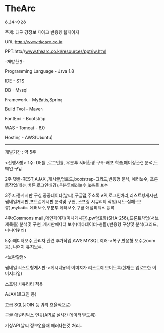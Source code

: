# TheArc

8.24~9.28

주제: 대구 강정보 디아크 반응형 웹페이지

URL:http://www.thearc.co.kr

PPT:http//www.thearc.co.kr/resources/ppt/jw.html 

-개발환경-

Programming Language - Java 1.8

IDE - STS

DB - Mysql

Framework - MyBatis,Spring

Build Tool - Maven

FontEnd - Bootstrap

WAS - Tomcat - 8.0

Hosting - AWS(Ubuntu)


----
개발기간 : 약 5주

<진행사항>
1주: DB틀 ,로그인틀, 우분투 서버환경 구축-배포 학습,페이징관련 분석,도메인 구입

2주 댓글-REST,AJAX ,게시글,업로드,bootstrap-그리드,반응형 분석, 에러보수, 프론트작업(메뉴,버튼,로그인배경),우분투에러보수,js충돌 보수

3주:다중게시판 구상,공공데이터(날씨),구글맵,주소록 API,로그인처리,리스트형게시판,썸네일게시판,포토존게시판 분석및 구현, 스프링 시큐리티 작업(시도-실패-보류),mybatis-에러보수,우분투 에러보수,구글 애널리틱스 등록

4주:Commons mail ,메인페이지(미니게시판),pw암호화(SHA-256),프론트작업(서브제목틀) 분석및 구현 ,게시판에디터 보수(메타데이터-충돌),반응형 구상및 분석(그리드,미디어쿼리) 

5주:에디터보수,관리자 관련 추가작업,AWS MYSQL 에러->복구,반응형 보수(zoom 등), 나머지 유지보수.


<보완할점>

썸네일 리스트형게시판->게시내용의 이미지가 리스트에 보이도록(현재는 업로드한 이미지파일)

스프링 시큐리티 적용

AJAX(로그인 등)

고급 SQL(JOIN 등 쿼리 효율적으로)

구글 애널리틱스 연동(API로 실시간 데이터 받도록)

기상API 날씨 정보없을때 에러나는것 처리..
